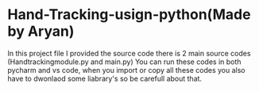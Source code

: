 # Hand-Tracking-usign-python(Made by Aryan)
In this project file I provided the source code there is 2 main source codes (Handtrackingmodule.py and main.py)
You can  run these codes in both pycharm and vs code, when you import or copy all these codes you also have to dwonlaod some liabrary's so be carefull about that.
